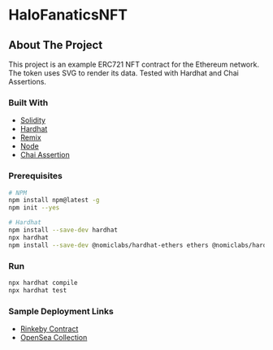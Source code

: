 # HaloFanaticsNFT
## About The Project

This project is an example ERC721 NFT contract for the Ethereum network. The token uses SVG to render its data. Tested with Hardhat and Chai Assertions.

### Built With

* [Solidity](https://docs.soliditylang.org/en/v0.8.11/)
* [Hardhat](https://hardhat.org/)
* [Remix](http://remix.ethereum.org/)
* [Node](https://www.npmjs.com/)
* [Chai Assertion](https://www.chaijs.com/)

### Prerequisites

```sh
# NPM
npm install npm@latest -g
npm init --yes

# Hardhat
npm install --save-dev hardhat
npx hardhat
npm install --save-dev @nomiclabs/hardhat-ethers ethers @nomiclabs/hardhat-waffle ethereum-waffle chai
```

### Run

```sh
npx hardhat compile
npx hardhat test
```

### Sample Deployment Links
* [Rinkeby Contract](https://rinkeby.etherscan.io/address/0x651cc7cec28860e9c4163c0c5e6fa6148f78cd26#code)
* [OpenSea Collection](https://testnets.opensea.io/)

